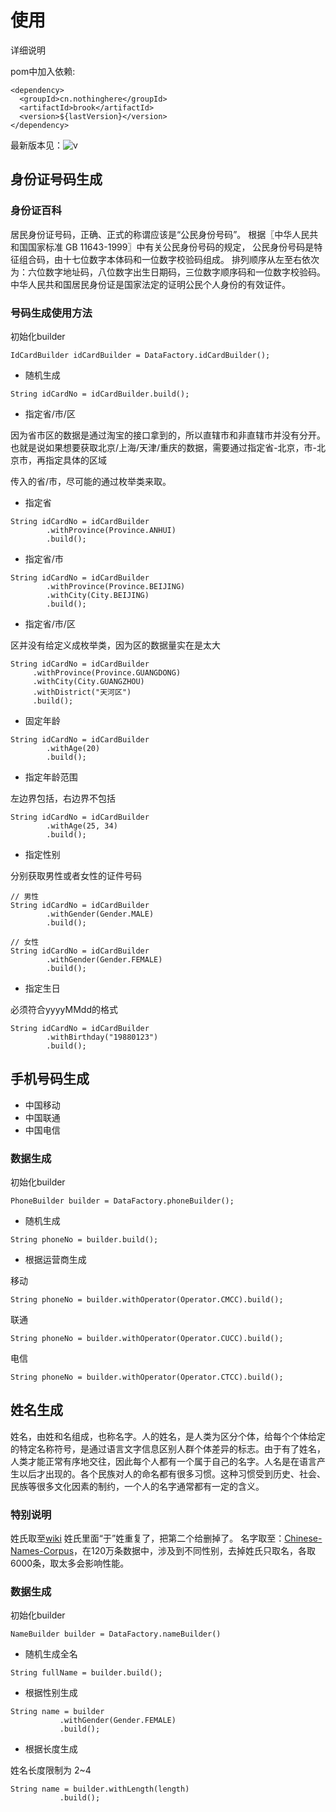 # 使用

详细说明

pom中加入依赖:
```
<dependency>
  <groupId>cn.nothinghere</groupId>
  <artifactId>brook</artifactId>
  <version>${lastVersion}</version>
</dependency>
```

最新版本见：![v](https://img.shields.io/maven-central/v/cn.nothinghere/brook)

## 身份证号码生成

### 身份证百科

居民身份证号码，正确、正式的称谓应该是“公民身份号码”。
根据〖中华人民共和国国家标准 GB 11643-1999〗中有关公民身份号码的规定，
公民身份号码是特征组合码，由十七位数字本体码和一位数字校验码组成。
排列顺序从左至右依次为：六位数字地址码，八位数字出生日期码，三位数字顺序码和一位数字校验码。
中华人民共和国居民身份证是国家法定的证明公民个人身份的有效证件。

### 号码生成使用方法

初始化builder

```
IdCardBuilder idCardBuilder = DataFactory.idCardBuilder();
```

- 随机生成

```
String idCardNo = idCardBuilder.build();
```

- 指定省/市/区

因为省市区的数据是通过淘宝的接口拿到的，所以直辖市和非直辖市并没有分开。也就是说如果想要获取北京/上海/天津/重庆的数据，需要通过指定省-北京，市-北京市，再指定具体的区域

传入的省/市，尽可能的通过枚举类来取。

- 指定省

```
String idCardNo = idCardBuilder
        .withProvince(Province.ANHUI)
        .build();
```
- 指定省/市

```
String idCardNo = idCardBuilder
        .withProvince(Province.BEIJING)
        .withCity(City.BEIJING)
        .build();
```

- 指定省/市/区

区并没有给定义成枚举类，因为区的数据量实在是太大

```
String idCardNo = idCardBuilder
     .withProvince(Province.GUANGDONG)
     .withCity(City.GUANGZHOU)
     .withDistrict("天河区")
     .build();
```

- 固定年龄

```
String idCardNo = idCardBuilder
        .withAge(20)
        .build();
```

- 指定年龄范围

左边界包括，右边界不包括

```
String idCardNo = idCardBuilder
        .withAge(25, 34)
        .build();
```

- 指定性别

分别获取男性或者女性的证件号码

```
// 男性
String idCardNo = idCardBuilder
        .withGender(Gender.MALE)
        .build();
```

```
// 女性
String idCardNo = idCardBuilder
        .withGender(Gender.FEMALE)
        .build();
```

- 指定生日

必须符合yyyyMMdd的格式

```
String idCardNo = idCardBuilder
        .withBirthday("19880123")
        .build();
```

## 手机号码生成

- 中国移动
- 中国联通
- 中国电信

### 数据生成

初始化builder

```
PhoneBuilder builder = DataFactory.phoneBuilder();
```

- 随机生成
```
String phoneNo = builder.build();
```
- 根据运营商生成

移动
```
String phoneNo = builder.withOperator(Operator.CMCC).build();
```
联通
```
String phoneNo = builder.withOperator(Operator.CUCC).build();
```
电信
```
String phoneNo = builder.withOperator(Operator.CTCC).build();
```

## 姓名生成

姓名，由姓和名组成，也称名字。人的姓名，是人类为区分个体，给每个个体给定的特定名称符号，是通过语言文字信息区别人群个体差异的标志。由于有了姓名，人类才能正常有序地交往，因此每个人都有一个属于自己的名字。人名是在语言产生以后才出现的。各个民族对人的命名都有很多习惯。这种习惯受到历史、社会、民族等很多文化因素的制约，一个人的名字通常都有一定的含义。

### 特别说明

姓氏取至[wiki](https://zh.wikipedia.org/wiki/%E4%B8%AD%E5%9B%BD%E5%A7%93%E6%B0%8F%E6%8E%92%E5%90%8D#2013%E5%B9%B44%E6%9C%88)
姓氏里面“于”姓重复了，把第二个给删掉了。
名字取至：[Chinese-Names-Corpus](https://github.com/wainshine/Chinese-Names-Corpus)，在120万条数据中，涉及到不同性别，去掉姓氏只取名，各取6000条，取太多会影响性能。

### 数据生成

初始化builder

```
NameBuilder builder = DataFactory.nameBuilder()
```

- 随机生成全名

```
String fullName = builder.build();
```

- 根据性别生成

```
String name = builder
           .withGender(Gender.FEMALE)
           .build();
```

- 根据长度生成

姓名长度限制为 2~4
```
String name = builder.withLength(length)
           .build();
```
